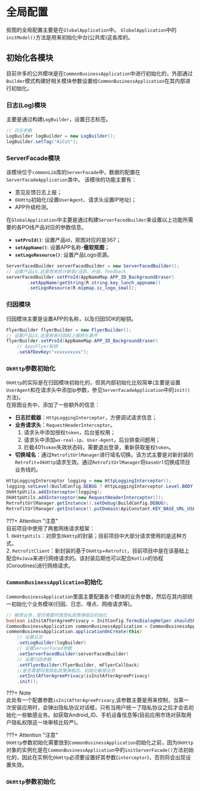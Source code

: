# **全局配置**
抠图的全局配置主要是在`GlobalApplication`中。 `GlobalApplication`中的`initModel()`方法是用来初始化中台(公共库)这各库的。


## **初始化各模块**
目前许多的公共模块是在`CommonBusinessApplication`中进行初始化的，外部通过`Builder`模式构建好相关模块参数设置给`CommonBusinessApplication`在其内部进行初始化。


### **日志(Log)模块**
主要是通过构建`LogBuilder`，设置日志标签。
```java
// 日志参数
LogBuilder logBuilder = new LogBuilder();
logBuilder.setTag("AiCut");
```


### **ServerFacade模块**
该模块位于`commonLib`库的`ServerFacade`中，数据的配置在`ServerFacadeApplication`类中。 该模块的功能主要有：

- 意见反馈日志上报；
- `OkHttp`初始化(设置`UserAgent`、请求头设置IP地址)；
- APP升级检测。

在`GlobalApplication`中主要是通过构建`ServerFacedBuilder`来设置以上功能所需要的各PO线产品对应的参数信息。  

- **`setProId()`**: 设置产品id，抠图对应的是367；
- **`setAppName()`**: 设置APP名称-**傲软抠图**；
- **`setLogoResource()`**: 设置产品Logo资源。

```java
ServerFacedBuilder serverFacedBuilder = new ServerFacedBuilder();
// 设置产品id,这里用来统计新装/活跃、升级、feedback
serverFacedBuilder.setProId(AppNameMap.APP_ID_BackgroundEraser)
        .setAppName(getString(R.string.key_lunch_appname))
        .setLogoResource(R.mipmap.ic_logo_small);
```


### **归因模块**
归因模块主要是设置APP的名称，以及归因SDK的秘钥。
```java
FlyerBuilder flyerBuilder = new FlyerBuilder();
// 设置产品id,这里用来归因和上报转化事件
flyerBuilder.setProId(AppNameMap.APP_ID_BackgroundEraser) 
    // AppsFlyer秘钥
    .setAfDevKey("xxxxxxxxxx");
```


### **`OkHttp`参数初始化**
`OkHttp`的实际是在归因模块初始化的，但其内部初始化比较简单(主要是设置`UserAgent`和在请求头中添加ip参数，参见`ServerFacadeApplication`中的`init()`方法)。  
在抠图业务中，添加了一些额外的信息：

- **日志拦截器**：`HttpLoggingInterceptor`，方便调试请求信息；
- **业务请求头**：`RequestHeaderInterceptor`。  
    1. 请求头中添加授权`token`，后台鉴权用；
    2. 请求头中添加`wx-real-ip`、`User-Agent`，后台排查问题用；
    3. 拦截401`token`失效状态码，需要退出登录，重新获取鉴权`token`。
- **切换域名**：通过`RetrofitUrlManager`进行域名切换。该方式主要是对新封装的`Retrofit`+`OkHttp`请求生效。通过`RetrofitUrlManager`将`baseUrl`切换成项目业务线的。

```java
HttpLoggingInterceptor logging = new HttpLoggingInterceptor();
logging.setLevel(BuildConfig.DEBUG ? HttpLoggingInterceptor.Level.BODY : HttpLoggingInterceptor.Level.NONE);
OkHttpUtils.addInterceptor(logging);
OkHttpUtils.addInterceptor(new RequestHeaderInterceptor());
RetrofitUrlManager.getInstance().setDebug(BuildConfig.DEBUG);
RetrofitUrlManager.getInstance().putDomain(ApiConstant.KEY_BASE_URL_USER, ApiConstant.BASE_URL_USER);
```

???+ Attention "注意"  
    目前项目中使用了两套网络请求框架：  
    1. `OkHttpUtils`：对原生`OkHttp`的封装；目前项目中大部分请求使用的是这种方式。  
    2. `RetrofitClient`：新封装的基于`OkHttp`+`Retrofit`，目前项目中是在该基础上配合`RxJava`来进行网络请求的。该封装后期也可以配合`Kotlin`的协程(Coroutines)进行网络请求。 


### **`CommonBusinessApplication`初始化**
`CommonBusinessApplication`里面主要配置各个模块的业务参数，然后在其内部统一初始化个业务模块(归因、日志、埋点、网络请求等)。
```java
// 敏感业务，是否需要同意隐私政策弹框后初始化
boolean isInitAfterAgreePrivacy = InitConfig.TermsDialogHelper.shouldShowTermsDialog(getApplicationContext());
CommonBusinessApplication commonBusinessApplication = CommonBusinessApplication.getInstance();
commonBusinessApplication.applicationOnCreate(this)
    // 设置日志
    .setLogBuilder(logBuilder)
    // 设置ServerFaced参数
    .setServerFacedBuilder(serverFacedBuilder)
    // 设置归因参数
    .setFlyerBuilder(flyerBuilder, mFlyerCallback)
    //是否需要同意隐私政策弹框后，初始化敏感业务
    .setInitAfterAgreePrivacy(isInitAfterAgreePrivacy)
    .init();
```
???+ Note  
    此处有一个配置参数`isInitAfterAgreePrivacy`,该参数主要是用来控制，当第一次安装应用时，会弹出隐私协议对话框，只有当用户统一了隐私协议之后才会去初始化一些敏感业务。如获取Android_ID、手机设备信息等(目前应用市场对获取用户隐私权限这一块审核比较严)。

???+ Attention "注意"  
    `OkHttp`参数初始化需要放到`CommonBusinessApplication`初始化之前，因为`OkHttp`对象的实例化是在`CommonBusinessApplication`中的`initServerFacade()`方法初始化的，因此在实例化`OkHttp`必须要设置好其参数(`interceptor`)，否则将会出现设置失效。


### **`OkHttp`参数初始化**